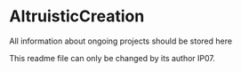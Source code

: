 # AltruisticCreation
All information about ongoing projects should be stored here

This readme file can only be changed by its author IP07.
